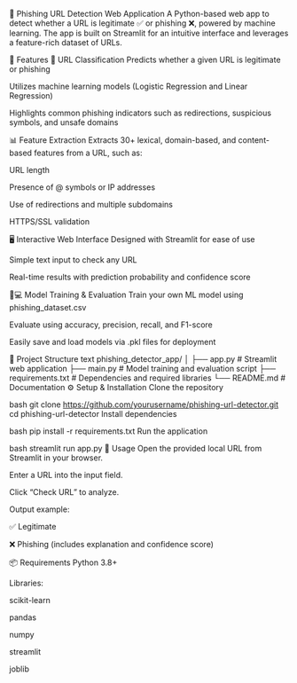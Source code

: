 🔐 Phishing URL Detection Web Application
A Python-based web app to detect whether a URL is legitimate ✅ or phishing ❌, powered by machine learning.
The app is built on Streamlit for an intuitive interface and leverages a feature-rich dataset of URLs.

🚀 Features
🔎 URL Classification
Predicts whether a given URL is legitimate or phishing

Utilizes machine learning models (Logistic Regression and Linear Regression)

Highlights common phishing indicators such as redirections, suspicious symbols, and unsafe domains

📊 Feature Extraction
Extracts 30+ lexical, domain-based, and content-based features from a URL, such as:

URL length

Presence of @ symbols or IP addresses

Use of redirections and multiple subdomains

HTTPS/SSL validation

🖥️ Interactive Web Interface
Designed with Streamlit for ease of use

Simple text input to check any URL

Real-time results with prediction probability and confidence score

🧑💻 Model Training & Evaluation
Train your own ML model using phishing_dataset.csv

Evaluate using accuracy, precision, recall, and F1-score

Easily save and load models via .pkl files for deployment

📂 Project Structure
text
phishing_detector_app/
│
├── app.py             # Streamlit web application
├── main.py            # Model training and evaluation script
├── requirements.txt   # Dependencies and required libraries
└── README.md          # Documentation
⚙️ Setup & Installation
Clone the repository

bash
git clone https://github.com/yourusername/phishing-url-detector.git
cd phishing-url-detector
Install dependencies

bash
pip install -r requirements.txt
Run the application

bash
streamlit run app.py
🎯 Usage
Open the provided local URL from Streamlit in your browser.

Enter a URL into the input field.

Click “Check URL” to analyze.

Output example:

✅ Legitimate

❌ Phishing
(includes explanation and confidence score)

📦 Requirements
Python 3.8+

Libraries:

scikit-learn

pandas

numpy

streamlit

joblib

